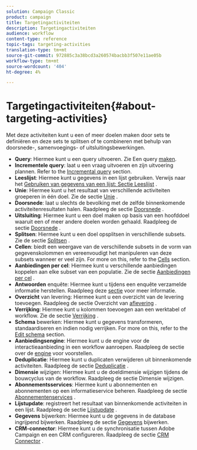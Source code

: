 ```yaml
---
solution: Campaign Classic
product: campaign
title: Targetingactiviteiten
description: Targetingactiviteiten
audience: workflow
content-type: reference
topic-tags: targeting-activities
translation-type: tm+mt
source-git-commit: 972885c3a38bcd3a260574bacbb3f507e11ae05b
workflow-type: tm+mt
source-wordcount: '404'
ht-degree: 4%

---
```



# Targetingactiviteiten{#about-targeting-activities}

Met deze activiteiten kunt u een of meer doelen maken door sets te definiëren en deze sets te splitsen of te combineren met behulp van doorsnede-, samenvoegings- of uitsluitingsbewerkingen.

* **Query**: Hiermee kunt u een query uitvoeren. Zie Een query [maken](../../workflow/using/query.md#creating-a-query).
* **Incrementele query**: laat u een vraag uitvoeren en zijn uitvoering plannen. Refer to the [Incremental query](../../workflow/using/incremental-query.md) section.
* **Leeslijst**: Hiermee kunt u gegevens in een lijst gebruiken. Verwijs naar het [Gebruiken van gegevens van een lijst: Sectie Leeslijst](../../workflow/using/importing-data.md#using-data-from-a-list--read-list) .
* **Unie**: Hiermee kunt u het resultaat van verschillende activiteiten groeperen in één doel. Zie de sectie [Unie](../../workflow/using/union.md) .
* **Doorsnede**: laat u slechts de bevolking met de zelfde binnenkomende activiteitenresultaten halen. Raadpleeg de sectie [Doorsnede](../../workflow/using/intersection.md) .
* **Uitsluiting**: Hiermee kunt u een doel maken op basis van een hoofddoel waaruit een of meer andere doelen worden gehaald. Raadpleeg de sectie [Doorsnede](../../workflow/using/intersection.md) .
* **Splitsen**: Hiermee kunt u een doel opsplitsen in verschillende subsets. Zie de sectie [Splitsen](../../workflow/using/split.md) .
* **Cellen**: biedt een weergave van de verschillende subsets in de vorm van gegevenskolommen en vereenvoudigt het manipuleren van deze subsets wanneer er veel zijn. For more on this, refer to the [Cells](../../workflow/using/cells.md) section.
* **Aanbiedingen per cel**: Hiermee kunt u verschillende aanbiedingen koppelen aan elke subset van een populatie. Zie de sectie [Aanbiedingen per cel](../../workflow/using/offers-by-cell.md) .
* **Antwoorden** enquête: Hiermee kunt u tijdens een enquête verzamelde informatie herstellen. Raadpleeg deze [sectie](../../web/using/getting-started-with-surveys.md) voor meer informatie.
* **Overzicht** van levering: Hiermee kunt u een overzicht van de levering toevoegen. Raadpleeg de sectie Overzicht van [aflevering](../../workflow/using/delivery-outline.md) .
* **Verrijking**: Hiermee kunt u kolommen toevoegen aan een werktabel of workflow. Zie de sectie [Verrijking](../../workflow/using/enrichment.md) .
* **Schema** bewerken: Hiermee kunt u gegevens transformeren, standaardiseren en indien nodig verrijken. For more on this, refer to the [Edit schema](../../workflow/using/edit-schema.md) section.
* **Aanbiedingsengine**: Hiermee kunt u de engine voor de interactieaanbieding in een workflow aanroepen. Raadpleeg de sectie over de [engine](../../workflow/using/offer-engine.md) voor voorstellen.
* **Deduplicatie**: Hiermee kunt u duplicaten verwijderen uit binnenkomende activiteiten. Raadpleeg de sectie [Deduplicatie](../../workflow/using/deduplication.md) .
* **Dimensie** wijzigen: Hiermee kunt u de doeldimensie wijzigen tijdens de bouwcyclus van de workflow. Raadpleeg de sectie Dimensie [](../../workflow/using/change-dimension.md) wijzigen.
* **Abonnementsservices**: Hiermee kunt u abonnementen en abonnementen op een informatieservice beheren. Raadpleeg de sectie [Abonnementenservices](../../workflow/using/subscription-services.md) .
* **Lijstupdate**: registreert het resultaat van binnenkomende activiteiten in een lijst. Raadpleeg de sectie [Lijstupdate](../../workflow/using/list-update.md) .
* **Gegevens** bijwerken: Hiermee kunt u de gegevens in de database ingrijpend bijwerken. Raadpleeg de sectie [Gegevens](../../workflow/using/update-data.md) bijwerken.
* **CRM-connector**: Hiermee kunt u de synchronisatie tussen Adobe Campaign en een CRM configureren. Raadpleeg de sectie [CRM Connector](../../workflow/using/crm-connector.md) .

